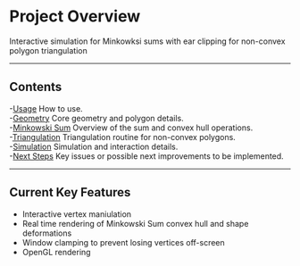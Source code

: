 # Project Overview

Interactive simulation for Minkowksi sums with ear clipping for non-convex polygon triangulation

---

## Contents
-[Usage](Usage.md) How to use.  
-[Geometry](Geometry.md) Core geometry and polygon details.  
-[Minkowski Sum](MinkowskiSum.md) Overview of the sum and convex hull operations.  
-[Triangulation](Triangulation.md) Triangulation routine for non-convex polygons.  
-[Simulation](Simulation.md) Simulation and interaction details.  
-[Next Steps](NextSteps.md) Key issues or possible next improvements to be implemented.  

---

## Current Key Features
* Interactive vertex maniulation
* Real time rendering of Minkowski Sum convex hull and shape deformations
* Window clamping to prevent losing vertices off-screen
* OpenGL rendering 

